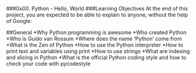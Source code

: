 ###0x00. Python - Hello, World
###Learning Objectives
At the end of this project, you are expected
to be able to explain to anyone, without the help of Google:

##General
*Why Python programming is awesome
*Who created Python
*Who is Guido van Rossum
*Where does the name ‘Python’ come from
*What is the Zen of Python
*How to use the Python interpreter
*How to print text and variables using print
*How to use strings
*What are indexing and slicing in Python
*What is the official Python coding style and how to check your code with pycodestyle
